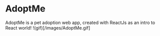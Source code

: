 # AdoptMe
AdoptMe is a pet adoption web app, created with ReactJs as an intro to React world!
!(gif)[/images/AdoptMe.gif]
